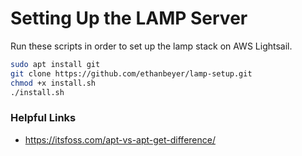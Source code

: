 # Setting Up the LAMP Server

Run these scripts in order to set up the lamp stack on AWS Lightsail.

```sh
sudo apt install git
git clone https://github.com/ethanbeyer/lamp-setup.git
chmod +x install.sh
./install.sh
```

### Helpful Links

- https://itsfoss.com/apt-vs-apt-get-difference/
